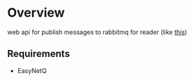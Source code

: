 # Overview
web api for publish messages to rabbitmq for reader (like  [this](https://github.com/MPilukov/async)) 

## Requirements
- EasyNetQ